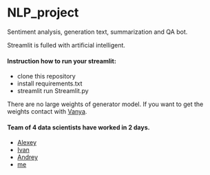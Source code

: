 # NLP_project
Sentiment analysis, generation text, summarization and QA bot.

Streamlit is fulled with artificial intelligent.

#### Instruction how to run your streamlit:

- clone this repository
- install requirements.txt
- streamlit run Streamlit.py

There are no large weights of generator model. If you want to get the weights contact with [Vanya](https://github.com/IYuminov).

#### Team of 4 data scientists have worked in 2 days.

- [Alexey](https://github.com/A-Ladin)
- [Ivan](https://github.com/IYuminov)
- [Andrey](https://github.com/Shougakusei)
- [me](https://github.com/SSanchay)
